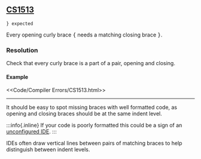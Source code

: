 ## [CS1513](https://docs.microsoft.com/en-us/dotnet/csharp/misc/cs1513)

```
} expected
```


Every opening curly brace <kbd>{</kbd> needs a matching closing brace <kbd>}</kbd>.

### Resolution
Check that every curly brace is a part of a pair, opening and closing.  

#### Example
<<Code/Compiler Errors/CS1513.html>>

---

It should be easy to spot missing braces with well formatted code, as opening and closing braces should be at the same indent level.  

:::info{.inline}
If your code is poorly formatted this could be a sign of an [unconfigured IDE](../../IDE%20Configuration.md).
:::

IDEs often draw vertical lines between pairs of matching braces to help distinguish between indent levels.